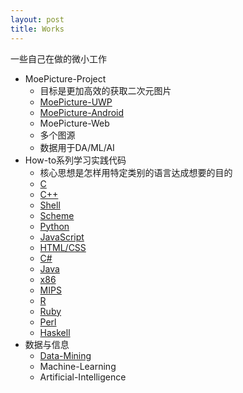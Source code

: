 ```yaml
---
layout: post
title: Works
---
```


一些自己在做的微小工作

+ MoePicture-Project
  + 目标是更加高效的获取二次元图片
  + [MoePicture-UWP](https://github.com/jskyzero/MoePicture)
  + [MoePicture-Android](https://github.com/jskyzero/MoePicture-Android)
  + MoePicture-Web
  + 多个图源
  + 数据用于DA/ML/AI
+ How-to系列学习实践代码
  + 核心思想是怎样用特定类别的语言达成想要的目的
  + [C](https://github.com/jskyzero/C-Study)
  + [C++](https://github.com/jskyzero/Cplusplus-Study)
  + [Shell](https://github.com/jskyzero/Shell-Study)
  + [Scheme](https://github.com/jskyzero/Scheme-Study)
  + [Python](https://github.com/jskyzero/Python27-Study)
  + [JavaScript](https://github.com/jskyzero/Modern-Web-Programming)
  + [HTML/CSS](https://github.com/jskyzero/CSS-Study)
  + [C#](https://github.com/jskyzero/CSharp-Study)
  + [Java](https://github.com/jskyzero/Java-Study)
  + [x86](https://github.com/jskyzero/x86-Study)
  + [MIPS](https://github.com/jskyzero/MIPS-Study)
  + [R](https://github.com/jskyzero/R-Study)
  + [Ruby](https://github.com/jskyzero/Ruby-Study)
  + [Perl](https://github.com/jskyzero/Perl-Study)
  + [Haskell](https://github.com/jskyzero/Haskell-Study)
+ 数据与信息
  + [Data-Mining](https://github.com/jskyzero/Data-Mining)
  + Machine-Learning
  + Artificial-Intelligence
